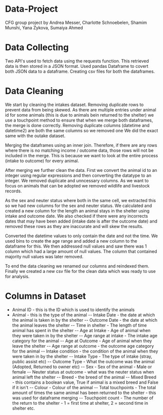 # Data-Project
CFG group project by Andrea Messer, Charlotte Schnoebelen, Shamim Munshi, Yana Zykova, Sumaiya Ahmed

# Data Collecting
Two API's used to fetch data using the requests function. This retrieved data is then stored in a JSON format.
Used pandas Dataframe to covert both JSON data to a dataframe.
Creating csv files for both the dataframes. 

# Data Cleaning
We start by cleaning the intakes dataset. 
Removing duplicate rows to prevent data from being skewed. 
As there are multiple entries under animal id for some animals (this is due to animals bein returned to the shelter) we use a touchpoint method to ensure that when we merge both dataframes, the merge is done correctly.
Removing duplicate columns (datetime and datetime2) are both the same columns so we removed one
We did the exact same with the outake dataset. 

Merging the dataframes using an inner join. Therefore, if there are any rows where there is no matching income / outcome data, those rows will not be included in the merge. This is because we want to look at the entire process (intake to outcome) for every animal.

After merging we further clean the data.
First we convert the animal id to an integer using regular expressions and then converting the datatype to an integer.
We removed duplicate and unncessary columns.
As we want to focus on animals that can be adopted we removed wildlife and livestock records.

As the sex and neuter status where both in the same cell, we extracted this so we had new columns for the sex and neuter status.
We calculated and created a new column for the length an animal stays in the shelter using intake and outcome date. 
We also checked if there were any incorrects dates that may have been added (intake date is after the outcome date) and removed these rows as they are inaccurate and will skew the results. 

Converted the datetime values to only contain the date and not the time. 
We used bins to create the age range and added a new column to the dataframe for this. 
We then addressed null values and saw there was 1 column which had a large amount of null values. The column that contained majority null values was later removed.

To end the data cleaning we renamed our columns and reindexed them.
Finally we created a new csv file for the clean data which was ready to use for analysis. 

# Columns in Dataset
* Animal ID - this is the ID which is used to identify the animals
* Animal - this is the type of the animal
-- Intake Date - the date at which the animal is taken in by the shelter
-- Outcome Date - the date at which the animal leaves the shelter
-- Time in shelter - The length of time animal has spent in the shelter
-- Age at Intake - Age of animal when they were taken in by the shelter
-- Age range at intake - The intake age category for the animal
-- Age at Outcome - Age of animal when they leave the shelter
-- Age range at outcome - the outcome age category for the animal
-- Intake condition - the condition of the animal when they were taken in by the shelter
-- Intake Type - The type of intake (stray, public assist etc)
-- Outcome Type - What the outcome was the animal (Adopted, Returned to owner etc)
-- Sex - Sex of the animal - Male or female
-- Neuter status at outcome - what was the neuter status when animal left the shelter
-- Breed - the breed of the animal
-- Mixed Breed - this contains a boolean value, True if animal is a mixed breed and False if it isn't
-- Colour - Colour of the animal
-- Total touchpoints - The total amount of times the same animal has been returned to the shelter - this was used for dataframe merging
-- Touchpoint count - The number of the return to the shelter - 1 = first time at shelter, 2 = second time in shelter etc. 




